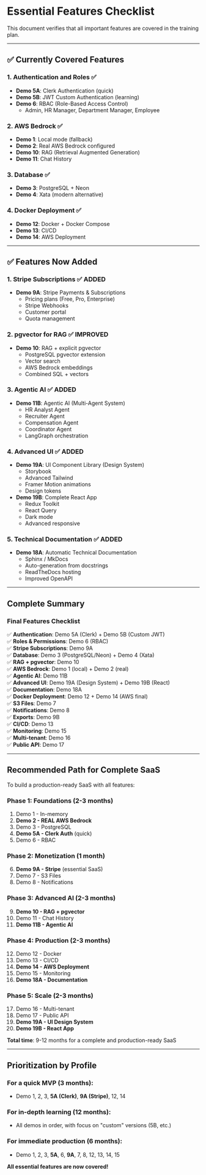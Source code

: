 # Essential Features Checklist

This document verifies that all important features are covered in the training plan.

---

## ✅ Currently Covered Features

### 1. Authentication and Roles ✅
- **Demo 5A**: Clerk Authentication (quick)
- **Demo 5B**: JWT Custom Authentication (learning)
- **Demo 6**: RBAC (Role-Based Access Control)
  - Admin, HR Manager, Department Manager, Employee

### 2. AWS Bedrock ✅
- **Demo 1**: Local mode (fallback)
- **Demo 2**: Real AWS Bedrock configured
- **Demo 10**: RAG (Retrieval Augmented Generation)
- **Demo 11**: Chat History

### 3. Database ✅
- **Demo 3**: PostgreSQL + Neon
- **Demo 4**: Xata (modern alternative)

### 4. Docker Deployment ✅
- **Demo 12**: Docker + Docker Compose
- **Demo 13**: CI/CD
- **Demo 14**: AWS Deployment

---

## ✅ Features Now Added

### 1. Stripe Subscriptions ✅ ADDED
- **Demo 9A**: Stripe Payments & Subscriptions
  - Pricing plans (Free, Pro, Enterprise)
  - Stripe Webhooks
  - Customer portal
  - Quota management

### 2. pgvector for RAG ✅ IMPROVED
- **Demo 10**: RAG + explicit pgvector
  - PostgreSQL pgvector extension
  - Vector search
  - AWS Bedrock embeddings
  - Combined SQL + vectors

### 3. Agentic AI ✅ ADDED
- **Demo 11B**: Agentic AI (Multi-Agent System)
  - HR Analyst Agent
  - Recruiter Agent
  - Compensation Agent
  - Coordinator Agent
  - LangGraph orchestration

### 4. Advanced UI ✅ ADDED
- **Demo 19A**: UI Component Library (Design System)
  - Storybook
  - Advanced Tailwind
  - Framer Motion animations
  - Design tokens
- **Demo 19B**: Complete React App
  - Redux Toolkit
  - React Query
  - Dark mode
  - Advanced responsive

### 5. Technical Documentation ✅ ADDED
- **Demo 18A**: Automatic Technical Documentation
  - Sphinx / MkDocs
  - Auto-generation from docstrings
  - ReadTheDocs hosting
  - Improved OpenAPI

---

## Complete Summary

### Final Features Checklist

✅ **Authentication**: Demo 5A (Clerk) + Demo 5B (Custom JWT)  
✅ **Roles & Permissions**: Demo 6 (RBAC)  
✅ **Stripe Subscriptions**: Demo 9A  
✅ **Database**: Demo 3 (PostgreSQL/Neon) + Demo 4 (Xata)  
✅ **RAG + pgvector**: Demo 10  
✅ **AWS Bedrock**: Demo 1 (local) + Demo 2 (real)  
✅ **Agentic AI**: Demo 11B  
✅ **Advanced UI**: Demo 19A (Design System) + Demo 19B (React)  
✅ **Documentation**: Demo 18A  
✅ **Docker Deployment**: Demo 12 + Demo 14 (AWS final)  
✅ **S3 Files**: Demo 7  
✅ **Notifications**: Demo 8  
✅ **Exports**: Demo 9B  
✅ **CI/CD**: Demo 13  
✅ **Monitoring**: Demo 15  
✅ **Multi-tenant**: Demo 16  
✅ **Public API**: Demo 17  

---

## Recommended Path for Complete SaaS

To build a production-ready SaaS with all features:

### Phase 1: Foundations (2-3 months)
1. Demo 1 - In-memory
2. **Demo 2 - REAL AWS Bedrock**
3. Demo 3 - PostgreSQL
4. **Demo 5A - Clerk Auth** (quick)
5. Demo 6 - RBAC

### Phase 2: Monetization (1 month)
6. **Demo 9A - Stripe** (essential SaaS)
7. Demo 7 - S3 Files
8. Demo 8 - Notifications

### Phase 3: Advanced AI (2-3 months)
9. **Demo 10 - RAG + pgvector**
10. Demo 11 - Chat History
11. **Demo 11B - Agentic AI**

### Phase 4: Production (2-3 months)
12. Demo 12 - Docker
13. Demo 13 - CI/CD
14. **Demo 14 - AWS Deployment**
15. Demo 15 - Monitoring
16. **Demo 18A - Documentation**

### Phase 5: Scale (2-3 months)
17. Demo 16 - Multi-tenant
18. Demo 17 - Public API
19. **Demo 19A - UI Design System**
20. **Demo 19B - React App**

**Total time**: 9-12 months for a complete and production-ready SaaS

---

## Prioritization by Profile

### For a quick MVP (3 months):
- Demo 1, 2, 3, **5A (Clerk)**, **9A (Stripe)**, 12, 14

### For in-depth learning (12 months):
- All demos in order, with focus on "custom" versions (5B, etc.)

### For immediate production (6 months):
- Demo 1, 2, 3, **5A**, 6, **9A**, 7, 8, 12, 13, 14, 15

**All essential features are now covered!**

